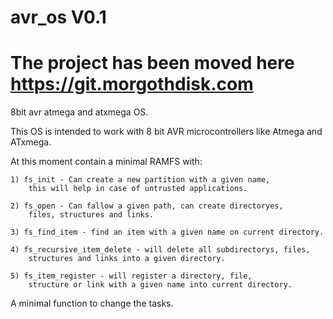 # avr_os V0.1

# The project has been moved here https://git.morgothdisk.com

8bit avr atmega and atxmega OS.

This OS is intended to work with 8 bit AVR microcontrollers like Atmega and ATxmega.

At this moment contain a minimal RAMFS with:

	1) fs_init - Can create a new partition with a given name, 
		this will help in case of untrusted applications.

	2) fs_open - Can fallow a given path, can create directoryes, 
		files, structures and links.

	3) fs_find_item - find an item with a given name on current directory.

	4) fs_recursive_item_delete - will delete all subdirectorys, files, 
		structures and links into a given directory.

	5) fs_item_register - will register a directory, file, 
		structure or link with a given name into current directory.


A minimal function to change the tasks.
